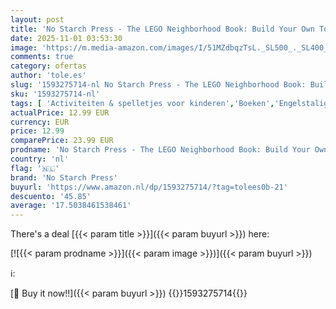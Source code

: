 ```yaml
---
layout: post
title: 'No Starch Press - The LEGO Neighborhood Book: Build Your Own Town!'
date: 2025-11-01 03:53:30
image: 'https://m.media-amazon.com/images/I/51MZdbqzTsL._SL500_._SL400_.jpg'
comments: true
category: ofertas
author: 'tole.es'
slug: '1593275714-nl No Starch Press - The LEGO Neighborhood Book: Build Your...'
sku: '1593275714-nl'
tags: [ 'Activiteiten & spelletjes voor kinderen','Boeken','Engelstalige boeken','Featured Categories','Hobbys, kunstnijverheid & huis','Kinderboeken','Kinderboeken over geografie & cultuur','Kinderboeken over knutselen & hobbys','Kinderboeken over thuis','Kinderboeken over waar we wonen','Kunst & fotografie','Kunstgeschiedenis','Kunstgeschiedenis in thema & concept','Kunstnijverheid & hobby speelgoed & model','Kunstnijverheid & hobbys','Politiek, filosofie & sociale wetenschappen','Puzzels & spellen','Referentie voor sociologie','Sociale wetenschappen','Sociologie','Vroeg leren voor kinderen','no starch press','🇳🇱', ]
actualPrice: 12.99 EUR
currency: EUR
price: 12.99
comparePrice: 23.99 EUR
prodname: 'No Starch Press - The LEGO Neighborhood Book: Build Your Own Town!'
country: 'nl'
flag: '🇳🇱'
brand: 'No Starch Press'
buyurl: 'https://www.amazon.nl/dp/1593275714/?tag=tolees0b-21'
descuento: '45.85'
average: '17.5038461538461'
---
```


There's a deal [{{< param title >}}]({{< param buyurl >}})  here:

[![{{< param prodname >}}]({{< param image >}})]({{< param buyurl >}})

ℹ️:


[🛒 Buy it now!!]({{< param buyurl >}})
{{<world>}}1593275714{{</world>}}
